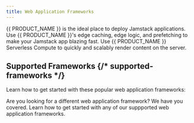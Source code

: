 ```yaml
---
title: Web Application Frameworks
---
```


{{ PRODUCT_NAME }} is the ideal place to deploy Jamstack applications. Use {{ PRODUCT_NAME }}'s edge caching, edge logic, and prefetching to make your Jamstack app blazing fast. Use {{ PRODUCT_NAME }} Serverless Compute to quickly and scalably render content on the server.

## Supported Frameworks {/* supported-frameworks */}

Learn how to get started with these popular web application frameworks:

<PopularFrameworks />

Are you looking for a different web application framework? We have you covered. Learn
how to get started with any of our suppported web application frameworks.

<Frameworks />

